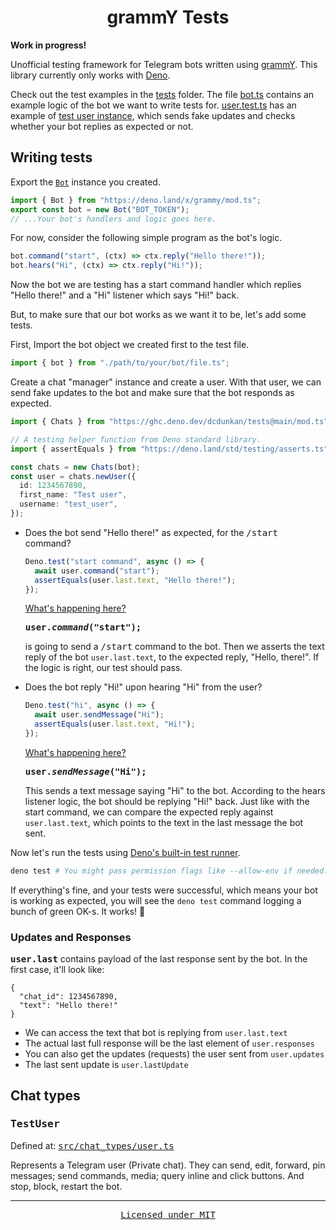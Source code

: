 <h1 align="center">grammY Tests</h1>

**Work in progress!**

Unofficial testing framework for Telegram bots written using
[grammY](https://grammy.dev). This library currently only works with
[Deno](https://deno.land/).

Check out the test examples in the [tests](./tests/) folder. The file
[bot.ts](./tests/bot.ts) contains an example logic of the bot we want to write
tests for. [user.test.ts](./tests/user.test.ts) has an example of
[test user instance](#testuser), which sends fake updates and checks whether
your bot replies as expected or not.

## Writing tests

Export the
[`Bot`](https://doc.deno.land/https://deno.land/x/grammy/mod.ts/~/Bot) instance
you created.

```ts
import { Bot } from "https://deno.land/x/grammy/mod.ts";
export const bot = new Bot("BOT_TOKEN");
// ...Your bot's handlers and logic goes here.
```

For now, consider the following simple program as the bot's logic.

```ts
bot.command("start", (ctx) => ctx.reply("Hello there!"));
bot.hears("Hi", (ctx) => ctx.reply("Hi!"));
```

Now the bot we are testing has a start command handler which replies "Hello
there!" and a "Hi" listener which says "Hi!" back.

But, to make sure that our bot works as we want it to be, let's add some tests.

First, Import the bot object we created first to the test file.

```ts
import { bot } from "./path/to/your/bot/file.ts";
```

Create a chat "manager" instance and create a user. With that user, we can send
fake updates to the bot and make sure that the bot responds as expected.

```ts
import { Chats } from "https://ghc.deno.dev/dcdunkan/tests@main/mod.ts";

// A testing helper function from Deno standard library.
import { assertEquals } from "https://deno.land/std/testing/asserts.ts";

const chats = new Chats(bot);
const user = chats.newUser({
  id: 1234567890,
  first_name: "Test user",
  username: "test_user",
});
```

- Does the bot send "Hello there!" as expected, for the <samp>/start</samp>
  command?
  ```ts
  Deno.test("start command", async () => {
    await user.command("start");
    assertEquals(user.last.text, "Hello there!");
  });
  ```

  <ins>What's happening here?</ins>

  <samp><b>user.<i>command</i>("start");</b></samp>

  is going to send a <samp>/start</samp> command to the bot. Then we asserts the
  text reply of the bot `user.last.text`, to the expected reply, "Hello,
  there!". If the logic is right, our test should pass.

- Does the bot reply "Hi!" upon hearing "Hi" from the user?
  ```ts
  Deno.test("hi", async () => {
    await user.sendMessage("Hi");
    assertEquals(user.last.text, "Hi!");
  });
  ```

  <ins>What's happening here?</ins>

  <samp><b>user.<i>sendMessage</a></i>("Hi");</b></samp>

  This sends a text message saying "Hi" to the bot. According to the hears
  listener logic, the bot should be replying "Hi!" back. Just like with the
  start command, we can compare the expected reply against `user.last.text`,
  which points to the text in the last message the bot sent.

Now let's run the tests using
[Deno's built-in test runner](https://deno.land/manual/testing).

```bash
deno test # You might pass permission flags like --allow-env if needed.
```

If everything's fine, and your tests were successful, which means your bot is
working as expected, you will see the `deno test` command logging a bunch of
green OK-s. It works! 🎉

### Updates and Responses

<samp><b>user.last</b></samp> contains payload of the last response sent by the
bot. In the first case, it'll look like:

```jsonc
{
  "chat_id": 1234567890,
  "text": "Hello there!"
}
```

- We can access the text that bot is replying from `user.last.text`
- The actual last full response will be the last element of `user.responses`
- You can also get the updates (requests) the user sent from `user.updates`
- The last sent update is `user.lastUpdate`

## Chat types

### <samp>TestUser</samp>

Defined at: <samp> [src/chat_types/user.ts](./src/chat_types/user.ts)</samp>

Represents a Telegram user (Private chat). They can send, edit, forward, pin
messages; send commands, media; query inline and click buttons. And stop, block,
restart the bot.

---

<p align="center">
  <samp>
    <a href="./LICENSE">Licensed under MIT</a>
  </samp>
</p>
